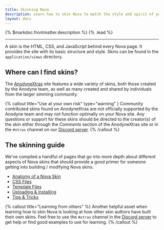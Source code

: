 ```yaml
---
title: Skinning Nova
description: Learn how to skin Nova to match the style and spirit of your game.
layout: docs
---
```


{% $markdoc.frontmatter.description %} {% .lead %}

---

A skin is the HTML, CSS, and JavaScript behind every Nova page. It provides the site with its basic structure and style. Skins can be found in the `application/views` directory.

## Where can I find skins?

The [AnodyneXtras](https://xtras.anodyne-productions.com/) site features a wide variety of skins, both those created by the Anodyne team, as well as many created and shared by individuals from the larger simming community.

{% callout title="Use at your own risk" type="warning" }
Community contributed skins found on AnodyneXtras are not officially supported by the Anodyne team and may not function optimally on your Nova site. Any questions or support for these skins should be directed to the creator(s) of the skin either through the *Comments* section of the AnodyneXtras site or in the `#xtras` channel on our [Discord server](https://discord.gg/7WmKUks).
{% /callout %}

## The skinning guide

We've compiled a handful of pages that go into more depth about different aspects of Nova skins that should provide a good primer for someone getting into building / modifying Nova skins.

- [Anatomy of a Nova Skin](/docs/2.6/skinning-anatomy)
- [CSS Files](/docs/2.6/skinning-css)
- [Template Files](/docs/2.6/skinning-templates)
- [Uploading & Installing](/docs/2.6/skinning-install)
- [Tips & Tricks](/docs/2.6/skinning-tips)

{% callout title="Learning from others" %}
Another helpful asset when learning how to skin Nova is looking at how other skin authors have built their own skins. Feel free to use the `#xtras` channel in the [Discord server](https://discord.gg/7WmKUks) to get help or find good examples to use for learning.
{% /callout %}
